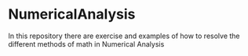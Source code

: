 # NumericalAnalysis
In this repository there are exercise and examples of how to resolve the different methods of math in Numerical Analysis
